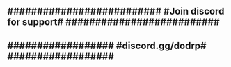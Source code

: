 ##########################
#Join discord for support#
##########################
--------------------------
##################
#discord.gg/dodrp#
##################
-------------------------